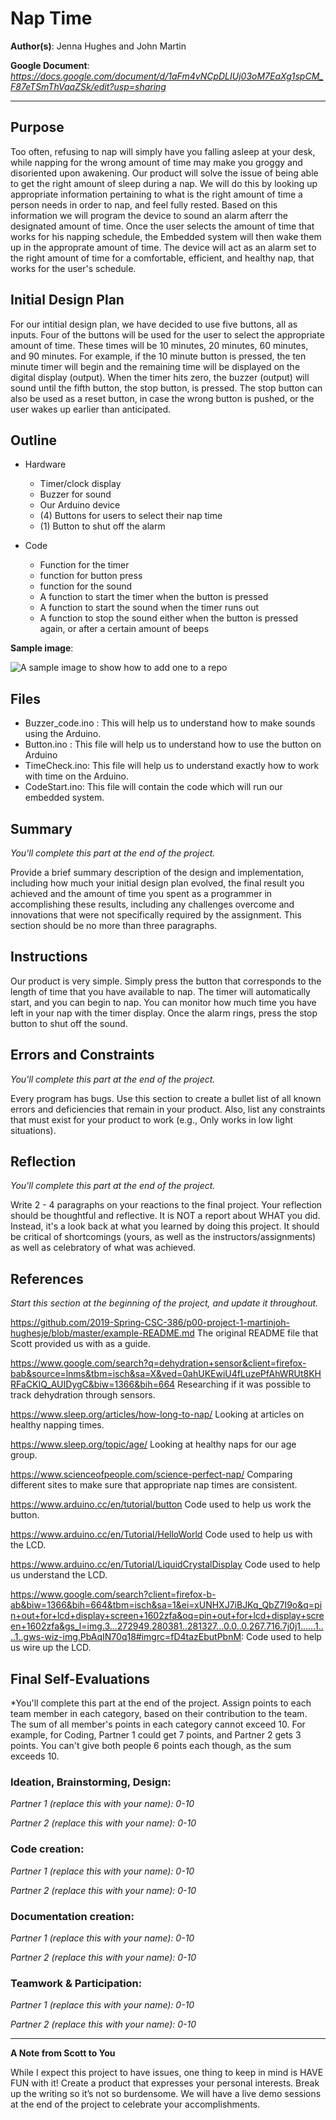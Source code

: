 # Nap Time

**Author(s)**: Jenna Hughes and John Martin

**Google Document**: *https://docs.google.com/document/d/1aFm4vNCpDLIUj03oM7EaXg1spCM_F87eTSmThVaaZSk/edit?usp=sharing*

---
## Purpose

Too often, refusing to nap will simply have you falling asleep at your desk, while napping for the wrong amount of time may make you groggy and disoriented upon awakening. Our product will solve the issue of being able to get the right amount of sleep during a nap. We will do this by looking up appropriate information pertaining to what is the right amount of time a person needs in order to nap, and feel fully rested. Based on this information we will program the device to sound an alarm afterr the designated amount of time. Once the user selects the amount of time that works for his napping schedule, the Embedded system will then wake them up in the approprate amount of time. The device will act as an alarm set to the right amount of time for a comfortable, efficient, and healthy nap, that works for the user's schedule. 

## Initial Design Plan
For our intitial design plan, we have decided to use five buttons, all as inputs.  Four of the buttons will be used for the user to select the appropriate amount of time.  These times will be 10 minutes, 20 minutes, 60 minutes, and 90 minutes.  For example, if the 10 minute button is pressed, the ten minute timer will begin and the remaining time will be displayed on the digital display (output).  When the timer hits zero, the buzzer (output) will sound until the fifth button, the stop button, is pressed.  The stop button can also be used as a reset button, in case the wrong button is pushed, or the user wakes up earlier than anticipated.

## Outline 
- Hardware 
  - Timer/clock display
  - Buzzer for sound
  - Our Arduino device
  - (4) Buttons for users to select their nap time
  - (1) Button to shut off the alarm
    
- Code 
  - Function for the timer 
  - function for button press 
  - function for the sound 
  - A function to start the timer when the button is pressed
  - A function to start the sound when the timer runs out 
  - A function to stop the sound either when the button is pressed again, or after a certain amount of beeps 


**Sample image**:

![A sample image to show how to add one to a repo](/20190124_111548.jpg "A sample image. This is the text that appears.")

## Files
- Buzzer_code.ino : This will help us to understand how to make sounds using the Arduino. 
- Button.ino : This file will help us to understand how to use the button on Arduino
- TimeCheck.ino: This file will help us to understand exactly how to work with time on the Arduino.
- CodeStart.ino: This file will contain the code which will run our embedded system.

## Summary
*You'll complete this part at the end of the project.*

Provide a brief summary description of the design and implementation,
including how much your initial design plan evolved, the final result
you achieved and the amount of time you spent as a programmer in
accomplishing these results, including any challenges overcome and
innovations that were not specifically required by the assignment.
This section should be no more than three paragraphs.

## Instructions
Our product is very simple. Simply press the button that corresponds to the length of time that you have available to nap. The timer will automatically start, and you can begin to nap. You can monitor how much time you have left in your nap with the timer display. Once the alarm rings, press the stop button to shut off the sound.

## Errors and Constraints
*You'll complete this part at the end of the project.*

Every program has bugs. Use this section to create a bullet list of
all known errors and deficiencies that remain in your product. 
Also, list any constraints that must exist for your product to work 
(e.g., Only works in low light situations).

## Reflection
*You'll complete this part at the end of the project.*

Write 2 - 4 paragraphs on your reactions to the final project. 
Your reflection should be thoughtful and reflective. 
It is NOT a report about WHAT you did. 
Instead, it's a look back at what you learned by doing this project.
It should be critical of shortcomings (yours, as well as the instructors/assignments) 
as well as celebratory of what was achieved.

## References
*Start this section at the beginning of the project, and update it throughout.*

https://github.com/2019-Spring-CSC-386/p00-project-1-martinjoh-hughesje/blob/master/example-README.md The original README file that Scott provided us with as a guide.

https://www.google.com/search?q=dehydration+sensor&client=firefox-bab&source=lnms&tbm=isch&sa=X&ved=0ahUKEwiU4fLuzePfAhWRUt8KHRFaCKIQ_AUIDygC&biw=1366&bih=664 Researching if it was possible to track dehydration through sensors.

https://www.sleep.org/articles/how-long-to-nap/ Looking at articles on healthy napping times.

https://www.sleep.org/topic/age/ Looking at healthy naps for our age group.

https://www.scienceofpeople.com/science-perfect-nap/ Comparing different sites to make sure that appropriate nap times are consistent.

https://www.arduino.cc/en/tutorial/button Code used to help us work the button.

https://www.arduino.cc/en/Tutorial/HelloWorld Code used to help us with the LCD.

https://www.arduino.cc/en/Tutorial/LiquidCrystalDisplay Code used to help us understand the LCD.

https://www.google.com/search?client=firefox-b-ab&biw=1366&bih=664&tbm=isch&sa=1&ei=xUNHXJ7iBJKq_QbZ7I9o&q=pin+out+for+lcd+display+screen+1602zfa&oq=pin+out+for+lcd+display+screen+1602zfa&gs_l=img.3...272949.280381..281327...0.0..0.267.716.7j0j1......1....1..gws-wiz-img.PbAqIN70q18#imgrc=fD4tazEbutPbnM: Code used to help us wire up the LCD.

## Final Self-Evaluations
*You'll complete this part at the end of the project. 
Assign points to each team member in each category, based on their contribution to the team. 
The sum of all member's points in each category cannot exceed 10. 
For example, for Coding, Partner 1 could get 7 points, and Partner 2 gets 3 points. 
You can't give both people 6 points each though, as the sum exceeds 10.

### Ideation, Brainstorming, Design:

*Partner 1 (replace this with your name): 0-10*

*Partner 2 (replace this with your name): 0-10*

### Code creation: 

*Partner 1 (replace this with your name): 0-10*

*Partner 2 (replace this with your name): 0-10*

### Documentation creation:

*Partner 1 (replace this with your name): 0-10*

*Partner 2 (replace this with your name): 0-10*

### Teamwork & Participation:

*Partner 1 (replace this with your name): 0-10*

*Partner 2 (replace this with your name): 0-10*


---
**A Note from Scott to You**

While I expect this project to have issues, one
thing to keep in mind is HAVE FUN with it! Create a product that
expresses your personal interests. Break up the writing so it’s not so burdensome.
We will have a live demo sessions at the end of the project to celebrate your accomplishments.
